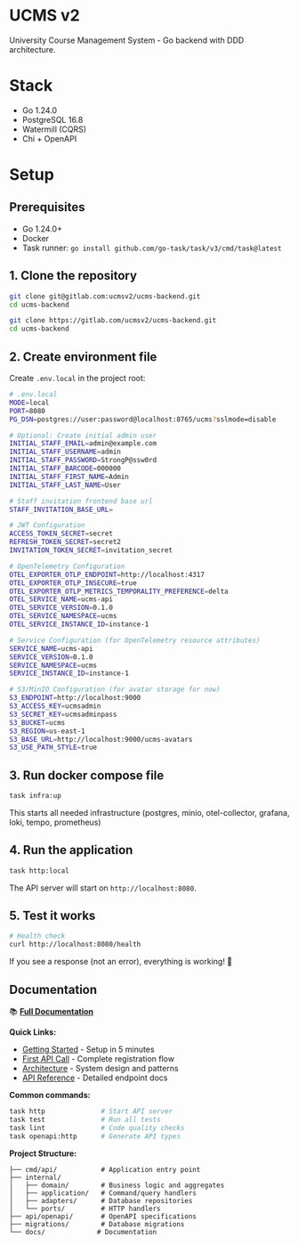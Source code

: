 # UCMS v2

University Course Management System - Go backend with DDD architecture.

# Stack

- Go 1.24.0
- PostgreSQL 16.8
- Watermill (CQRS)
- Chi + OpenAPI

# Setup

## Prerequisites

- Go 1.24.0+
- Docker
- Task runner: `go install github.com/go-task/task/v3/cmd/task@latest`

## 1. Clone the repository

```bash
git clone git@gitlab.com:ucmsv2/ucms-backend.git
cd ucms-backend
```

```bash
git clone https://gitlab.com/ucmsv2/ucms-backend.git
cd ucms-backend
```

## 2. Create environment file

Create `.env.local` in the project root:

```bash
# .env.local
MODE=local
PORT=8080
PG_DSN=postgres://user:password@localhost:8765/ucms?sslmode=disable

# Optional: Create initial admin user
INITIAL_STAFF_EMAIL=admin@example.com
INITIAL_STAFF_USERNAME=admin
INITIAL_STAFF_PASSWORD=StrongP@ssw0rd
INITIAL_STAFF_BARCODE=000000
INITIAL_STAFF_FIRST_NAME=Admin
INITIAL_STAFF_LAST_NAME=User

# Staff invitation frontend base url 
STAFF_INVITATION_BASE_URL=

# JWT Configuration
ACCESS_TOKEN_SECRET=secret
REFRESH_TOKEN_SECRET=secret2
INVITATION_TOKEN_SECRET=invitation_secret

# OpenTelemetry Configuration
OTEL_EXPORTER_OTLP_ENDPOINT=http://localhost:4317
OTEL_EXPORTER_OTLP_INSECURE=true
OTEL_EXPORTER_OTLP_METRICS_TEMPORALITY_PREFERENCE=delta
OTEL_SERVICE_NAME=ucms-api
OTEL_SERVICE_VERSION=0.1.0
OTEL_SERVICE_NAMESPACE=ucms
OTEL_SERVICE_INSTANCE_ID=instance-1

# Service Configuration (for OpenTelemetry resource attributes)
SERVICE_NAME=ucms-api
SERVICE_VERSION=0.1.0
SERVICE_NAMESPACE=ucms
SERVICE_INSTANCE_ID=instance-1

# S3/MinIO Configuration (for avatar storage for now)
S3_ENDPOINT=http://localhost:9000
S3_ACCESS_KEY=ucmsadmin
S3_SECRET_KEY=ucmsadminpass
S3_BUCKET=ucms
S3_REGION=us-east-1
S3_BASE_URL=http://localhost:9000/ucms-avatars
S3_USE_PATH_STYLE=true
```

## 3. Run docker compose file

```bash
task infra:up
```

This starts all needed infrastructure (postgres, minio, otel-collector, grafana, loki, tempo, prometheus)

## 4. Run the application

```bash
task http:local
```

The API server will start on `http://localhost:8080`.

## 5. Test it works

```bash
# Health check
curl http://localhost:8080/health
```

If you see a response (not an error), everything is working! :tada:


## Documentation

📚 **[Full Documentation](docs/README.md)**

**Quick Links:**
- [Getting Started](docs/quick-start.md) - Setup in 5 minutes
- [First API Call](docs/first-api-call.md) - Complete registration flow
- [Architecture](docs/architecture.md) - System design and patterns
- [API Reference](docs/api.md) - Detailed endpoint docs

**Common commands:**
```bash
task http              # Start API server
task test              # Run all tests  
task lint              # Code quality checks
task openapi:http      # Generate API types
```

**Project Structure:**
```
├── cmd/api/           # Application entry point
├── internal/
│   ├── domain/        # Business logic and aggregates
│   ├── application/   # Command/query handlers
│   ├── adapters/      # Database repositories
│   └── ports/         # HTTP handlers
├── api/openapi/       # OpenAPI specifications
├── migrations/        # Database migrations
└── docs/             # Documentation
```
